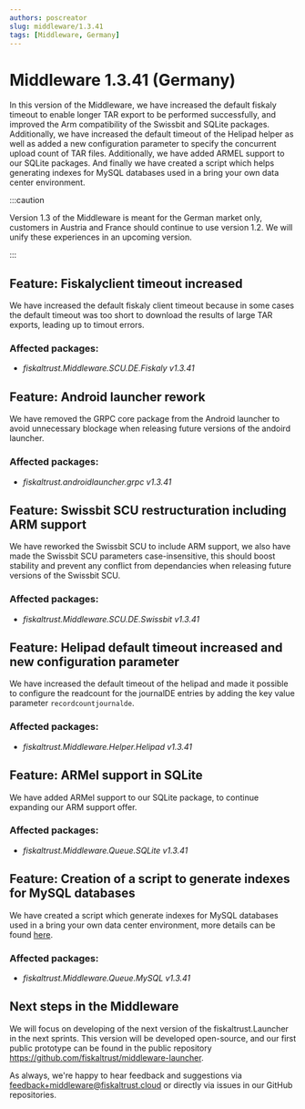 ```yaml
---
authors: poscreator
slug: middleware/1.3.41
tags: [Middleware, Germany]
---
```


# Middleware 1.3.41 (Germany)
In this version of the Middleware, we have increased the default fiskaly timeout to enable longer TAR export to be performed successfully, and improved the Arm compatibility of the Swissbit and SQLite packages. Additionally, we have increased the default timeout of the Helipad helper as well as added a new configuration parameter to specify the concurrent upload count of TAR files.
Additionally, we have added ARMEL support to our SQLite packages. And finally we have created a script which helps generating indexes for MySQL databases used in a bring your own data center environment.

<!--truncate-->

:::caution

Version 1.3 of the Middleware is meant for the German market only, customers in Austria and France should continue to use version 1.2. We will unify these experiences in an upcoming version.

:::

## Feature: Fiskalyclient timeout increased
We have increased the default fiskaly client timeout because in some cases the default timeout was too short to download the results of large TAR exports, leading up to timout errors.

### Affected packages:

- _fiskaltrust.Middleware.SCU.DE.Fiskaly v1.3.41_

## Feature: Android launcher rework
We have removed the GRPC core package from the Android launcher to avoid unnecessary blockage when releasing future versions of the andoird launcher.

### Affected packages:
- _fiskaltrust.androidlauncher.grpc v1.3.41_

## Feature: Swissbit SCU restructuration including ARM support

We have reworked the Swissbit SCU to include ARM support, we also have made the Swissbit SCU parameters case-insensitive, this should boost stability and prevent any conflict from dependancies when releasing future versions of the Swissbit SCU.

### Affected packages:
- _fiskaltrust.Middleware.SCU.DE.Swissbit v1.3.41_

## Feature: Helipad default timeout increased and new configuration parameter
We have increased the default timeout of the helipad and made it possible to configure the readcount for the journalDE entries by adding the key value parameter `recordcountjournalde`.

### Affected packages:
- _fiskaltrust.Middleware.Helper.Helipad v1.3.41_

## Feature: ARMel support in SQLite 
We have added ARMel support to our SQLite package, to continue expanding our ARM support offer.

### Affected packages:
- _fiskaltrust.Middleware.Queue.SQLite v1.3.41_

## Feature: Creation of a script to generate indexes for MySQL databases
We have created a script which generate indexes for MySQL databases used in a bring your own data center environment, more details can be found [here](https://github.com/fiskaltrust/product-de-bring-your-own-datacenter/issues/69).

### Affected packages:
- _fiskaltrust.Middleware.Queue.MySQL v1.3.41_

## Next steps in the Middleware
We will focus on developing of the next version of the fiskaltrust.Launcher in the next sprints.
This version will be developed open-source, and our first public prototype can be found in the public repository https://github.com/fiskaltrust/middleware-launcher.

As always, we're happy to hear feedback and suggestions via [feedback+middleware@fiskaltrust.cloud](mailto:feedback+middleware@fiskaltrust.cloud) or directly via issues in our GitHub repositories.
